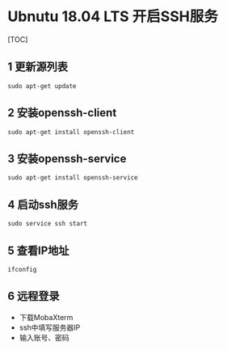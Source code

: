 # Ubnutu 18.04 LTS 开启SSH服务

[TOC]

## 1 更新源列表  
```shell
sudo apt-get update  
```

## 2 安装openssh-client  
```shell
sudo apt-get install openssh-client  
```

## 3 安装openssh-service  
```shell
sudo apt-get install openssh-service    
```

## 4 启动ssh服务  
```shell
sudo service ssh start      
```

## 5 查看IP地址  
```shell
ifconfig      
```

## 6 远程登录  
* 下载MobaXterm
* ssh中填写服务器IP
* 输入账号、密码
